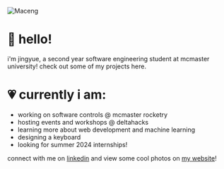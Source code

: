 ![Maceng](https://github.com/Jingyue-Wu/Jingyue-Wu/assets/75918217/9f0d7e31-0493-4ecc-9e86-d4a7165b6416)

# 💫 hello!
i'm jingyue, a second year software engineering student at mcmaster university! check out some of my projects here.<br>

# 💗 currently i am:
- working on software controls @ mcmaster rocketry
- hosting events and workshops @ deltahacks
- learning more about web development and machine learning
- designing a keyboard
- looking for summer 2024 internships!

connect with me on [linkedin](https://www.linkedin.com/in/jingyue-wu/) and view some cool photos on [my website](https://jingyuewu.xyz/gallery)!
